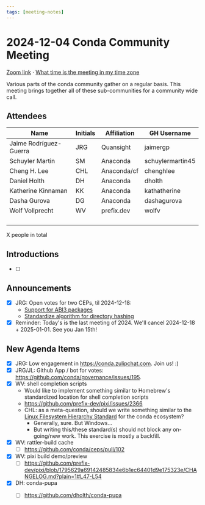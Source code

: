 ```yaml
---
tags: [meeting-notes]
---
```

# 2024-12-04 Conda Community Meeting

[Zoom link](https://zoom.us/j/9138593505?pwd=SWh3dE1IK05LV01Qa0FJZ1ZpMzJLZz09) · [What time is the meeting in my time zone](https://dateful.com/convert/utc?t=5pm)

Various parts of the conda community gather on a regular basis. This meeting brings together all of these sub-communities for a community wide call.

## Attendees

| Name                   | Initials | Affiliation  | GH Username      |
| ---------------------- | -------- | ------------ | ---------------- |
| Jaime Rodríguez-Guerra | JRG      | Quansight    | jaimergp         |
| Schuyler Martin        | SM       | Anaconda     | schuylermartin45 |
| Cheng H. Lee           | CHL      | Anaconda/cf  | chenghlee        |
| Daniel Holth           | DH       | Anaconda     | dholth           |
| Katherine Kinnaman     | KK       | Anaconda     | kathatherine     |
| Dasha Gurova           | DG       | Anaconda     | dashagurova      |
| Wolf Vollprecht        | WV       | prefix.dev   | wolfv            |
|                        |          |              |                  |
|                        |          |              |                  |
|                        |          |              |                  |
|                        |          |              |                  |

X people in total

## Introductions

- [ ]

## Announcements

- [x] JRG: Open votes for two CEPs, til 2024-12-18:
    - [Support for ABI3 packages](https://github.com/conda/ceps/pull/86)
    - [Standardize algorithm for directory hashing](https://github.com/conda/ceps/pull/100)
- [x] Reminder: Today's is the last meeting of 2024. We'll cancel 2024-12-18 + 2025-01-01. See you Jan 15th!

## New Agenda Items

- [x] JRG: Low engagement in https://conda.zulipchat.com. Join us! :)
- [x] JRG/JL: Github App / bot for votes: https://github.com/conda/governance/issues/195.
- [x] WV: shell completion scripts
    - Would like to implement something similar to Homebrew's standardized location for shell completion scripts
    - https://github.com/prefix-dev/pixi/issues/2366
    - CHL: as a meta-question, should we write something similar to the [Linux Filesystem Hierarchy Standard](https://refspecs.linuxfoundation.org/FHS_3.0/fhs/index.html) for the conda ecosystem?
        - Generally, sure. But Windows...
        - But writing this/these standard(s) should not block any on-going/new work. This exercise is mostly a backfill.
- [x] WV: rattler-build cache
    - [ ] https://github.com/conda/ceps/pull/102
- [x] WV: pixi build demo/preview
    - [ ] https://github.com/prefix-dev/pixi/blob/1795629a69142485834e6b1ec64401d9e175323e/CHANGELOG.md?plain=1#L47-L54
- [x] DH: conda-pupa
    - [ ] https://github.com/dholth/conda-pupa

